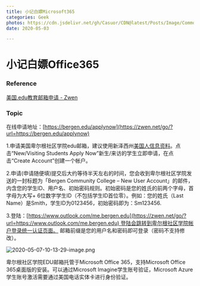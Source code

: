 ```yaml
---
title: 小记白嫖Microsoft365
categories: Geek
photos: https://cdn.jsdelivr.net/gh/Casuor/CDN@latest/Posts/Image/Common/kawayi0.jpg
date: 2020-05-03

---
```

# 小记白嫖Office365

### Reference

[美国.edu教育邮箱申请 - Zwen](https://zwen.net/usedumail.html)


### Topic

在线申请地址：[https://bergen.edu/applynow](https://zwen.net/go/?url=https://bergen.edu/applynow)

1.申请美国卑尔根社区学院edu邮箱，建议使用新泽西州[美国人信息资料](https://zwen.net/usassn.html)。点击“New/Visiting Students Apply Now”新生/来访的学生立即申请，在点击“Create Account”创建一个帐户。

2.申请(申请随便填)提交后大约等待半天左右的时间，您会收到卑尔根社区学院发送的一封标题为「Bergen Community College – New User Account」的邮件，内含您的学生ID、用户名、初始密码规则。初始密码是您的姓氏的前两个字母，首字母为大写+ 6位数字学生ID（不包括学生ID首位零）。例如：您的姓氏（Last Name）是Smith，学生ID为0123456，初始密码即为：Sm123456.

3.登陆：[https://www.outlook.com/me.bergen.edu](https://zwen.net/go/?url=https://www.outlook.com/me.bergen.edu) 登陆会跳转到卑尔根社区学院帐户登录统一认证页面。 邮箱前缀是您的用户名和密码即可登录（密码不支持修改）。

![2020-05-07-10-13-29-image.png](https://cdn.jsdelivr.net/gh/Casuor/CDN/Posts/Image/20200505/office365.png)



卑尔根社区学院EDU邮箱托管于Microsoft Office 365，支持Microsoft Office 365桌面版的安装。可以通过Microsoft Imagine学生账号验证，Microsoft Azure学生账号激活需要通过美国电话实体卡进行身份验证。
